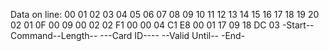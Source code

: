 Data on line:
   00      01      02      03   04   05   06   07   08   09 10 11 12 13   14  15    16 17 18     19    20
   02      01      0F      00   09   00   02   02   F1   00 00 04 C1 E8   00  01    17 09 18     DC    03
-Start--Command--Length--                                ---Card ID----          --Valid Until--     -End-
